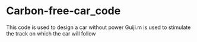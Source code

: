 # Carbon-free-car_code
This code is used to design a car without power
Guiji.m is used to stimulate the track on which the car will follow
